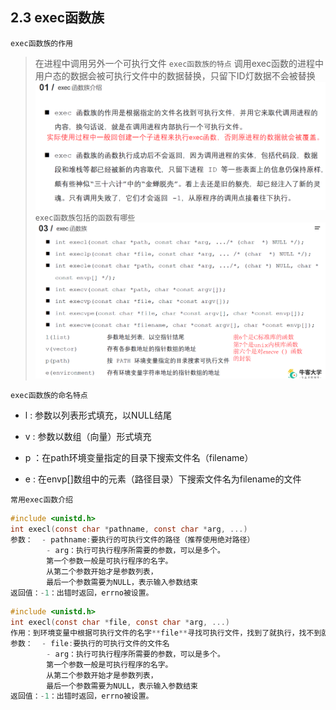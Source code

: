 ## 2.3 exec函数族
`exec函数族的作用`
>在进程中调用另外一个可执行文件
`exec函数族的特点`
>调用exec函数的进程中用户态的数据会被可执行文件中的数据替换，只留下ID灯数据不会被替换
![](../pic/2-3-1.png)
`exec函数族包括的函数有哪些`
![](../pic/2-3-2.png)

`exec函数族的命名特点`

- l : 参数以列表形式填充，以NULL结尾
- v : 参数以数组（向量）形式填充

- p ：在path环境变量指定的目录下搜索文件名（filename）

- e : 在envp[]数组中的元素（路径目录）下搜索文件名为filename的文件

`常用exec函数介绍`
```c
#include <unistd.h>
int execl(const char *pathname, const char *arg, ...)
参数：  - pathname:要执行的可执行文件的路径（推荐使用绝对路径）
        - arg：执行可执行程序所需要的参数，可以是多个。
        第一个参数一般是可执行程序的名字。
        从第二个参数开始才是参数列表，
        最后一个参数需要为NULL，表示输入参数结束
返回值：-1：出错时返回，errno被设置。
```

```c
#include <unistd.h>
int execl(const char *file, const char *arg, ...)
作用：到环境变量中根据可执行文件的名字**file**寻找可执行文件，找到了就执行，找不到就执行失败。
参数：  - file:要执行的可执行文件的文件名
        - arg：执行可执行程序所需要的参数，可以是多个。
        第一个参数一般是可执行程序的名字。
        从第二个参数开始才是参数列表，
        最后一个参数需要为NULL，表示输入参数结束
返回值：-1：出错时返回，errno被设置。
```